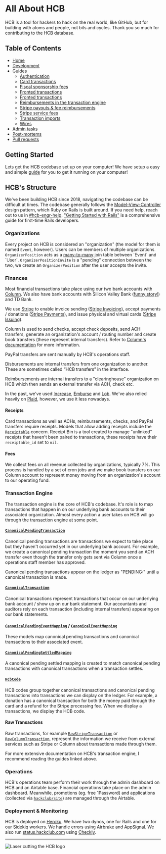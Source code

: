 # All About HCB

HCB is a tool for hackers to hack on the real world, like GitHub, but for building with atoms and people, not bits and cycles. Thank you so much for contributing to the HCB database.

## Table of Contents
- [Home](#)
- [Development](./development.md)
- Guides
  - [Authentication](./guides/authentication.md)
  - [Card transactions](./guides/card_transactions.md)
  - [Fiscal sponsorship fees](./guides/fees.md)
  - [Fronted transactions](./guides/fronted_transactions.md)
  - [Fronted transactions](./guides/fronted_transactions.md)
  - [Reimbursements in the transaction engine](./guides/reimbursements_transaction_engine.md)
  - [Stripe payouts & fee reimbursements](./guides/stripe_payouts.md)
  - [Stripe service fees](./guides/stripe_service_fees.md)
  - [Transaction imports](./guides/transaction_imports.md)
  - [Wires](./guides/wires.md)
- [Admin tasks](./admin_tasks.md)
- [Post-mortems](./postmortems.md)
- [Pull requests](./pull_requests.md)

## Getting Started

Lets get the HCB codebase set up on your computer! We have setup a easy and simple [guide](./Development.md) for you to get it running on your computer!

## HCB's Structure

We've been building HCB since 2018, navigating the codebase can be difficult at times. The codebase generally follows the [Model-View-Controller](https://developer.mozilla.org/en-US/docs/Glossary/MVC) design pattern, which Ruby on Rails is built around. If you need help, reach out to us in [#hcb-engr-help](https://hackclub.slack.com/archives/C068U0JMV19). ["Getting Started with Rails"](https://guides.rubyonrails.org/getting_started.html) is a comprehensive guide for first-time Rails developers.

### Organizations

Every project on HCB is considered an "organization" (the model for them is named `Event`, however). Users can be members of multiple organizations. `OrganizerPosition` acts as a [many-to-many](https://en.wikipedia.org/wiki/Many-to-many_(data_model)) join table between `Event` and `User`. `OrganizerPositionInvite` is a "pending" connection between the two, we create an `OrganizerPosition` after the user accepts the invite.

### Finances

Most financial transactions take place using our two bank accounts with [Column](https://column.com/). We also have bank accounts with Silicon Valley Bank ([funny story!](https://vtdigger.org/2023/03/17/vermont-based-hack-club-managed-to-move-its-money-out-of-silicon-valley-bank-before-it-closed/)) and TD Bank. 

We use [Stripe](https://stripe.com/) to enable invoice sending ([Stripe Invoicing](https://stripe.com/invoicing)), accept payments / donations ([Stripe Payments](https://stripe.com/payments)), and issue physical and virtual cards ([Stripe Issuing](https://stripe.com/issuing)).

Column is used to send checks, accept check deposits, send ACH transfers, generate an organization's account / routing number and create book transfers (these represent internal transfers). Refer to [Column's documentation](https://column.com/docs) for more information.

PayPal transfers are sent manually by HCB's operations staff. 

Disbursements are internal transfers from one organization to another. These are sometimes called “HCB transfers” in the interface.

Reimbursements are internal transfers to a "clearinghouse" organization on HCB which then sends an external transfer via ACH, check etc.

In the past, we've used [Increase](https://www.increase.com/), [Emburse](https://www.emburse.com/) and [Lob](https://www.lob.com/). We've also relied heavily on [Plaid](https://plaid.com/), however, we use it less nowadays. 

#### Receipts

Card transactions as well as ACHs, reimbursements, checks, and PayPal transfers require receipts. Models that allow adding receipts include the [`Receiptable`](https://github.com/hackclub/hcb/blob/main/app/models/concerns/receiptable.rb) concern. Receipt Bin is a tool created to manage "unlinked" receipts that haven't been paired to transactions, these receipts have their `receiptable_id` set to `nil`.

#### Fees

We collect fees on all revenue collected by organizations, typically 7%. This process is handled by a set of cron jobs and we make book transfers on our Column account to represent money moving from an organization's account to our operating fund.

### Transaction Engine

The transaction engine is the core of HCB's codebase. It's role is to map transactions that happen in on our underlying bank accounts to their associated organization. Almost every action a user takes on HCB will go through the transaction engine at some point.

#### [`CanonicalPendingTransaction`](https://github.com/hackclub/hcb/blob/main/app/models/canonical_pending_transaction.rb)

Canonical pending transactions are transactions we expect to take place but they haven't occurred yet in our underlying bank account. For example, we create a canonical pending transaction the moment you send an ACH transfer even though the transfer only gets sent via Column once a operations staff member has approved.

Canonical pending transactions appear on the ledger as "PENDING:" until a canonical transaction is made.

#### [`CanonicalTransaction`](https://github.com/hackclub/hcb/blob/main/app/models/canonical_transaction.rb)

Canonical transactions represent transactions that occur on our underlying bank account / show up on our bank statement. Our accountants and auditors rely on each transaction (including internal transfers) appearing on our bank statements. 

#### [`CanonicalPendingEventMapping`](https://github.com/hackclub/hcb/blob/main/app/models/canonical_pending_event_mapping.rb) / [`CanonicalEventMapping`](https://github.com/hackclub/hcb/blob/main/app/models/canonical_event_mapping.rb)

These models map canonical pending transactions and canonical transactions to their associated event.

#### [`CanonicalPendingSettledMapping`](https://github.com/hackclub/hcb/blob/main/app/models/canonical_pending_settled_mapping.rb)

A canonical pending settled mapping is created to match canonical pending transactions with canonical transactions when a transaction settles.

#### [`HcbCode`](https://github.com/hackclub/hcb/blob/main/app/models/hcb_code.rb)

HCB codes group together canonical transactions and canonical pending transactions into transactions we can display on the ledger. For example, a donation has a canonical transaction for both the money paid through the card and a refund for the Stripe processing fee. When we display a transactions, we display the HCB code.

#### Raw Transactions

Raw transactions, for example [`RawStripeTransaction`](https://github.com/hackclub/hcb/blob/main/app/models/raw_stripe_transaction.rb) or [`RawColumnTransaction`](https://github.com/hackclub/hcb/blob/main/app/models/raw_column_transaction.rb), represent the information we receive from external services such as Stripe or Column about transactions made through them.

For more extensive documentation on HCB's transaction engine, I recommend reading the guides linked above.

### Operations

HCB's operations team perform their work through the admin dashboard on HCB and an Airtable base. Financial operations take place on the admin dashboard. Meanwhile, promotions (eg. free 1Password) and applications (collected via [`hackclub/site`](https://github.com/hackclub/site)) are managed through the Airtable.

### Deployment & Monitoring

HCB is deployed on [Heroku](https://www.heroku.com/). We have two dynos, one for Rails and one for our [Sidekiq](https://github.com/sidekiq/sidekiq) workers. We handle errors using [Airbrake](https://www.airbrake.io/) and [AppSignal](https://www.appsignal.com/). We also run [status.hackclub.com](https://status.hackclub.com/) using [Checkly](https://www.checklyhq.com/).

***

![Laser cutting the HCB logo](https://cloud-kubwce40n-hack-club-bot.vercel.app/0hack_club_bank_laser.gif)

